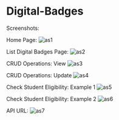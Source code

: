 # Digital-Badges

Screenshots:

Home Page:
![as1](https://user-images.githubusercontent.com/85171000/155883621-194f890c-d4a5-4e53-a5ca-3b120c99e412.png)

List Digital Badges Page:
![as2](https://user-images.githubusercontent.com/85171000/155883639-95d7bf48-b3ad-42b2-a874-7a21cf4b71fe.png)

CRUD Operations: View 
![as3](https://user-images.githubusercontent.com/85171000/155883668-b760abfc-de73-4554-ae35-aa87a19749ac.png)

CRUD Operations: Update 
![as4](https://user-images.githubusercontent.com/85171000/155883690-8eb1eb0c-ccea-47e1-93d5-0cdfeeb7fef9.png)

Check Student Eligibility: Example 1
![as5](https://user-images.githubusercontent.com/85171000/155883701-9c720c93-22ae-40cf-b1b6-89c819206b63.png)

Check Student Eligibility: Example 2
![as6](https://user-images.githubusercontent.com/85171000/155883753-21755fbf-eb79-425b-a363-e8e0c2e80166.png)

API URL:
![as7](https://user-images.githubusercontent.com/85171000/155883758-0013f1b1-7342-4423-83b9-7aa0ba95e771.png)

